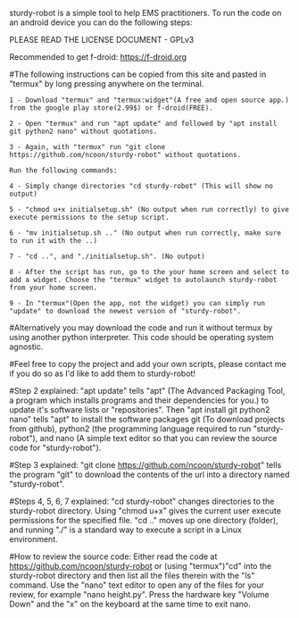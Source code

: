 sturdy-robot is a simple tool to help EMS practitioners. To run the code on an android device you can do the following steps:

PLEASE READ THE LICENSE DOCUMENT - GPLv3

Recommended to get f-droid: https://f-droid.org

#The following instructions can be copied from this site and pasted in "termux" by long pressing anywhere on the terminal.

	1 - Download "termux" and "termux:widget"(A free and open source app.) from the google play store(2.99$) or f-droid(FREE).

	2 - Open "termux" and run "apt update" and followed by "apt install git python2 nano" without quotations.

	3 - Again, with "termux" run "git clone https://github.com/ncoon/sturdy-robot" without quotations.

	Run the following commands:
	
	4 - Simply change directories "cd sturdy-robot" (This will show no output)
	
	5 - "chmod u+x initialsetup.sh" (No output when run correctly) to give execute permissions to the setup script. 
	
	6 - "mv initialsetup.sh .." (No output when run correctly, make sure to run it with the ..)
	
	7 - "cd ..", and "./initialsetup.sh". (No output)
	
	8 - After the script has run, go to the your home screen and select to add a widget. Choose the "termux" widget to autolaunch sturdy-robot from your home screen.

	9 - In "termux"(Open the app, not the widget) you can simply run "update" to download the newest version of "sturdy-robot". 
	
#Alternatively you may download the code and run it without termux by using another python interpreter. This code should be operating system agnostic.

#Feel free to copy the project and add your own scripts, please contact me if you do so as I'd like to add them to sturdy-robot!

#Step 2 explained: "apt update" tells "apt" (The Advanced Packaging Tool, a program which installs programs and their dependencies for you.) to update it's software lists or "repositories". Then "apt install git python2 nano" tells "apt" to install the software packages git (To download projects from github), python2 (the programming language required to run "sturdy-robot"), and nano (A simple text editor so that you can review the source code for "sturdy-robot").

#Step 3 explained: "git clone https://github.com/ncoon/sturdy-robot" tells the program "git" to download the contents of the url into a directory named "sturdy-robot". 

#Steps 4, 5, 6, 7 explained: "cd sturdy-robot" changes directories to the sturdy-robot directory. Using "chmod u+x" gives the current user execute permissions for the specified file. "cd .." moves up one directory (folder), and running "./" is a standard way to execute a script in a Linux environment.
 
#How to review the source code: Either read the code at https://github.com/ncoon/sturdy-robot or (using "termux")"cd" into the sturdy-robot directory and then list all the files therein with the "ls" command. Use the "nano" text editor to open any of the files for your review, for example "nano height.py". Press the hardware key "Volume Down" and the "x" on the keyboard at the same time to exit nano.

